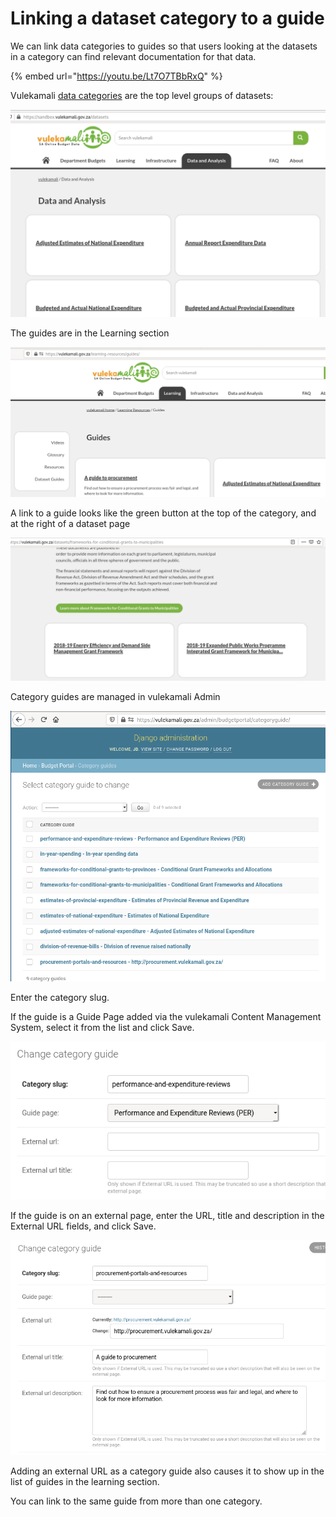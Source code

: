 # Linking a dataset category to a guide

We can link data categories to guides so that users looking at the datasets in a category can find relevant documentation for that data.

{% embed url="https://youtu.be/Lt7O7TBbRxQ" %}

Vulekamali [data categories](adding-a-new-dataset-category.md) are the top level groups of datasets:

![](../../.gitbook/assets/screenshot_2020-03-25_19-54-25.png)

The guides are in the Learning section

![](../../.gitbook/assets/screenshot_2020-03-26_15-28-58.png)

A link to a guide looks like the green button at the top of the category, and at the right of a dataset page

![](../../.gitbook/assets/screenshot_2020-03-26_13-29-08%20%281%29.png)

Category guides are managed in vulekamali Admin

![](../../.gitbook/assets/screenshot_2020-03-26_15-37-11.png)

Enter the category slug.

If the guide is a Guide Page added via the vulekamali Content Management System, select it from the list and click Save.

![](../../.gitbook/assets/screenshot_2020-03-26_15-40-41.png)

If the guide is on an external page, enter the URL, title and description in the External URL fields, and click Save.

![](../../.gitbook/assets/screenshot_2020-03-26_15-40-56.png)

Adding an external URL as a category guide also causes it to show up in the list of guides in the learning section.

You can link to the same guide from more than one category.

